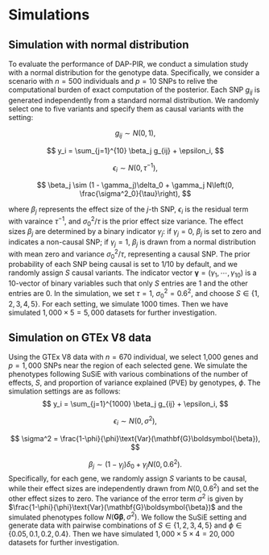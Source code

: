 # Simulations

## Simulation with normal distribution

To evaluate the performance of DAP-PIR, we conduct a simulation study with a normal distribution for the genotype data. Specifically, we consider a scenario with $n=500$ individuals and $p=10$ SNPs to relive the computational burden of exact computation of the posterior. Each SNP $g_{ij}$ is generated independently from a standard normal distribution. We randomly select one to five variants and specify them as causal variants with the setting:

$$
g_{ij} \sim N(0,1),
$$

$$
y_i = \sum_{j=1}^{10} \beta_j g_{ij} + \epsilon_i,
$$

$$
\epsilon_i \sim N(0, \tau^{-1}),
$$

$$
\beta_j \sim (1 - \gamma_j)\delta_0 + \gamma_j N\left(0, \frac{\sigma^2_0}{\tau}\right),
$$

where $\beta_j$ represents the effect size of the $j$-th SNP, $\epsilon_i$ is the residual term with varaince $\tau^{-1}$, and $\sigma_0^2/\tau$ is the prior effect size variance. The effect sizes $\beta_j$ are determined by a binary indicator $\gamma_j$: if $\gamma_j=0$, $\beta_j$ is set to zero and indicates a non-causal SNP; if $\gamma_j=1$, $\beta_j$ is drawn from a normal distribution with mean zero and variance $\sigma^2_0/\tau$, representing a causal SNP. The prior probability of each SNP being causal is set to $1/10$ by default, and we randomly assign $S$ causal variants. The indicator vector $\boldsymbol{\gamma} = \left(\gamma_1,\cdots,\gamma_{10}\right)$ is a 10-vector of binary variables such that only $S$ entries are 1 and the other entries are 0. In the simulation, we set $\tau=1$, $\sigma^2_0 = 0.6^2$, and choose $S \in \left\{1,2,3,4,5\right\}$. For each setting, we simulate 1000 times. Then we have simulated $1,000\times 5 = 5,000$ datasets for further investigation.




## Simulation on GTEx V8 data
Using the GTEx V8 data with $n=670$ individual, we select 1,000 genes and $p=1,000$ SNPs near the region of each selected gene. We simulate the phenotypes following SuSiE with various combinations of the number of effects, $S$, and proportion of variance explained (PVE) by genotypes, $\phi$. The simulation settings are as follows:
$$
y_i = \sum_{j=1}^{1000} \beta_j g_{ij}  + \epsilon_i,
$$

$$
\epsilon_i \sim N(0, \sigma^2),
$$

$$
\sigma^2 = \frac{1-\phi}{\phi}\text{Var}(\mathbf{G}\boldsymbol{\beta}),
$$

$$
\beta_j  \sim (1-\gamma_j)\delta_0 + \gamma_jN\left(0, 0.6^2\right).
$$
Specifically, for each gene, we randomly assign $S$ variants to be causal, while their effect sizes are independently drawn from $N(0, 0.6^2)$ and set the other effect sizes to zero. The variance of the error term $\sigma^2$ is given by $\frac{1-\phi}{\phi}\text{Var}(\mathbf{G}\boldsymbol{\beta})$ and the simulated phenotypes follow $N(\mathbf{G}\boldsymbol{\beta}, \sigma^2)$. We follow the SuSiE setting and generate data with pairwise combinations of $S \in \{1,2,3,4,5\}$ and $\phi \in \{0.05,0.1,0.2,0.4\}$. Then we have simulated $1,000\times 5 \times 4 = 20,000$ datasets for further investigation.
